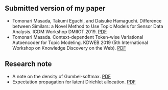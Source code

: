 ## Submitted version of my paper
- Tomonari Masada, Takumi Eguchi, and Daisuke Hamaguchi. Difference between Similars: a Novel Method to Use Topic Models for Sensor Data Analysis. ICDM Workshop DMIIOT 2019. [PDF](https://github.com/tomonari-masada/research-notes/blob/master/pdf/myDMIIOT__Revised_.pdf)
- Tomonari Masada. Context-dependent Token-wise Variational Autoencoder for Topic Modeling. KDWEB 2019 (5th International Workshop on Knowledge Discovery on the Web). [PDF](https://github.com/tomonari-masada/research-notes/blob/master/pdf/kdweb2019paper1-190621104646.pdf)
## Research note
- A note on the density of Gumbel-softmax. [PDF](https://github.com/tomonari-masada/research-notes/blob/master/pdf/anoteonthedensityofgumbelsoftmax-190529061107.pdf)
- Expectation propagation for latent Dirichlet allocation. [PDF](https://github.com/tomonari-masada/research-notes/blob/master/pdf/expectationpropagationforlatentdirichletallocation-181122064424.pdf)
